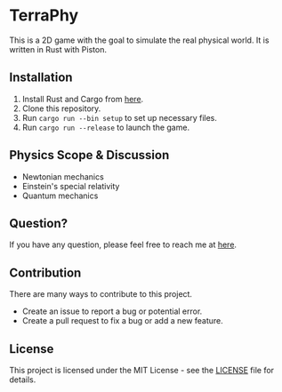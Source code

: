 # TerraPhy
This is a 2D game with the goal to simulate the real physical world. It is written in Rust with Piston.

## Installation
1. Install Rust and Cargo from [here](https://www.rust-lang.org/tools/install).
2. Clone this repository.
3. Run `cargo run --bin setup` to set up necessary files.
4. Run `cargo run --release` to launch the game.

## Physics Scope & Discussion
- Newtonian mechanics
- Einstein's special relativity
- Quantum mechanics

## Question?
If you have any question, please feel free to reach me at [here](mailto:nguyenminhtam7124@gmail.com).

## Contribution
There are many ways to contribute to this project.
- Create an issue to report a bug or potential error.
- Create a pull request to fix a bug or add a new feature.

## License
This project is licensed under the MIT License - see the [LICENSE](LICENSE) file for details.